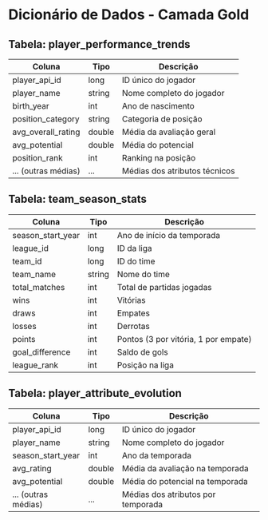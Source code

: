 # Dicionário de Dados - Camada Gold

## Tabela: player_performance_trends

| Coluna               | Tipo     | Descrição                                      |
|----------------------|----------|------------------------------------------------|
| player_api_id        | long     | ID único do jogador                           |
| player_name          | string   | Nome completo do jogador                      |
| birth_year           | int      | Ano de nascimento                             |
| position_category    | string   | Categoria de posição                          |
| avg_overall_rating   | double   | Média da avaliação geral                      |
| avg_potential        | double   | Média do potencial                            |
| position_rank        | int      | Ranking na posição                            |
| ... (outras médias)  | ...      | Médias dos atributos técnicos                 |

## Tabela: team_season_stats

| Coluna               | Tipo     | Descrição                                      |
|----------------------|----------|------------------------------------------------|
| season_start_year    | int      | Ano de início da temporada                    |
| league_id            | long     | ID da liga                                    |
| team_id              | long     | ID do time                                    |
| team_name            | string   | Nome do time                                  |
| total_matches        | int      | Total de partidas jogadas                     |
| wins                 | int      | Vitórias                                      |
| draws                | int      | Empates                                       |
| losses               | int      | Derrotas                                      |
| points               | int      | Pontos (3 por vitória, 1 por empate)          |
| goal_difference      | int      | Saldo de gols                                 |
| league_rank          | int      | Posição na liga                               |

## Tabela: player_attribute_evolution

| Coluna               | Tipo     | Descrição                                      |
|----------------------|----------|------------------------------------------------|
| player_api_id        | long     | ID único do jogador                           |
| player_name          | string   | Nome completo do jogador                      |
| season_start_year    | int      | Ano da temporada                              |
| avg_rating           | double   | Média da avaliação na temporada               |
| avg_potential        | double   | Média do potencial na temporada               |
| ... (outras médias)  | ...      | Médias dos atributos por temporada            |